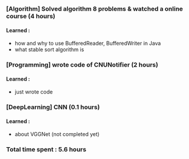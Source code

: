 ### [Algorithm] Solved algorithm 8 problems & watched a online course (4 hours)
#### Learned : 
- how and why to use BufferedReader, BufferedWriter in Java
- what stable sort algorithm is

### [Programming] wrote code of CNUNotifier (2 hours)
#### Learned : 
- just wrote code

### [DeepLearning] CNN (0.1 hours)
#### Learned : 
- about VGGNet (not completed yet)

### Total time spent : 5.6 hours
